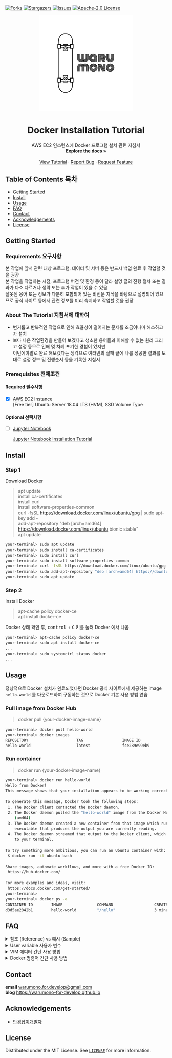 [![Forks][forks-shield]][forks-url]
[![Stargazers][stars-shield]][stars-url]
[![Issues][issues-shield]][issues-url]
[![Apache-2.0 License][license-shield]][license-url]
<!-- [![license](https://img.shields.io/github/license/:user/:repo.svg)](LICENSE) -->

<p align="center">
  <a href="https://github.com/warumono-for-develop/docker-installation-tutorial">
    <img src="https://github.com/warumono-for-develop/default/blob/master/logos/warumono-logo-492x500.png?raw=true" alt="Logo" width="292" height="300">
  </a>

  <h1 align="center">Docker Installation Tutorial</h1>

  <p align="center">
    AWS EC2 인스턴스에 Docker 프로그램 설치 관련 지침서
    <br />
    <a href="https://github.com/warumono-for-develop/docker-installation-tutorial"><strong>Explore the docs »</strong></a>
    <br />
    <br />
    <a href="https://github.com/warumono-for-develop/docker-installation-tutorial">View Tutorial</a>
    ·
    <a href="https://github.com/warumono-for-develop/docker-installation-tutorial/issues">Report Bug</a>
    ·
    <a href="https://github.com/warumono-for-develop/docker-installation-tutorial/issues">Request Feature</a>
  </p>
</p>



## Table of Contents 목차

- [Getting Started](#getting-started)
- [Install](#install)
- [Usage](#usage)
- [FAQ](#faq)
- [Contact](#contact)
- [Acknowledgements](#acknowledgements)
- [License](#license)



## Getting Started
<!--
<details> 
  <summary>Collapse</summary>
  Expanded

---
</details>
-->

### Requirements 요구사항

본 작업에 앞서 관련 대상 프로그램, 데이터 및 서버 등은 반드시 백업 완료 후 작업할 것을 권장   
본 작업을 작업하는 시점, 프로그램 버전 및 환경 등이 달라 설명 글의 진행 절차 또는 결과가 다소 다르거나 생략 또는 추가 작업이 있을 수 있음    
잘못된 용어 또는 정보가 다분히 포함되어 있는 비전문 지식을 바탕으로 설명되어 있으므로 공식 사이트 등에서 관련 정보를 미리 숙지하고 작업할 것을 권장

### About The Tutorial 지침서에 대하여

<!--  - AWS EC2 를 사용한다면, EC2 내부의 리소스 관리는 물론 [CLI](https://namu.wiki/w/CLI) 이용 등은 필수적인 작업 중 일부   -->
  - 번거롭고 반복적인 작업으로 인해 효율성이 떨어지는 문제를 조금이나마 해소하고자 설치   
  - 보다 나은 작업환경을 만들어 보겠다고 생소한 용어들과 이해할 수 없는 원리 그리고 설정 등으로 인해 몇 차례 포기한 경험이 있지만    
이번에야말로 완료 해보겠다는 생각으로 여러번의 실패 끝에 나름 성공한 결과를 토대로 설정 정보 및 진행순서 등을 기록한 지침서

### Prerequisites 전제조건

#### Required 필수사항

  - [x] [AWS](https://aws.amazon.com/ko/) EC2 Instance    
    \[Free tier\] Ubuntu Server 18.04 LTS (HVM), SSD Volume Type
  
#### Optional 선택사항

- [ ] [Jupyter Notebook](https://jupyter.org/)

  [Jupyter Notebook Installation Tutorial](https://github.com/warumono-for-develop/jupyter-notebook-installation-tutorial)



## Install

### Step 1

Download Docker

> apt update    
> install ca-certificates   
> install curl    
> install software-properties-common    
> curl -fsSL https://download.docker.com/linux/ubuntu/gpg | sudo apt-key add -    
> add-apt-repository "deb [arch=amd64] https://download.docker.com/linux/ubuntu bionic stable"    
> apt update

```sh
your-terminal> sudo apt update
your-terminal> sudo install ca-certificates
your-terminal> sudo install curl
your-terminal> sudo install software-properties-common
your-terminal> curl -fsSL https://download.docker.com/linux/ubuntu/gpg | sudo apt-key add -
your-terminal> sudo add-apt-repository "deb [arch=amd64] https://download.docker.com/linux/ubuntu bionic stable"
your-terminal> sudo apt update
```

### Step 2

Install Docker

> apt-cache policy docker-ce    
> apt install docker-ce

Docker 상태 확인 후, <kbd>control</kbd> + <kbd>C</kbd> 키를 눌러 Docker 에서 나옴

```sh
your-terminal> apt-cache policy docker-ce
your-terminal> sudo apt install docker-ce
...
your-terminal> sudo systemctrl status docker
...
```


## Usage

정상적으로 Docker 설치가 완료되었다면 Docker 공식 사이트에서 제공하는 image `hello-world` 를 다운로드하여 구동하는 것으로 Docker 기본 사용 방법 연습

### Pull image from Docker Hub

> docker pull {your-docker-image-name}

```sh
your-terminal> docker pull hello-world
your-terminal> docker images
REPOSITORY                     TAG                 IMAGE ID            CREATED             SIZE
hello-world                    latest              fce289e99eb9        14 months ago       1.84kB
```

### Run container

> docker run {your-docker-image-name}

```sh
your-terminal> docker run hello-world
Hello from Docker!
This message shows that your installation appears to be working correctly.

To generate this message, Docker took the following steps:
 1. The Docker client contacted the Docker daemon.
 2. The Docker daemon pulled the "hello-world" image from the Docker Hub.
    (amd64)
 3. The Docker daemon created a new container from that image which runs the
    executable that produces the output you are currently reading.
 4. The Docker daemon streamed that output to the Docker client, which sent it
    to your terminal.

To try something more ambitious, you can run an Ubuntu container with:
 $ docker run -it ubuntu bash

Share images, automate workflows, and more with a free Docker ID:
 https://hub.docker.com/

For more examples and ideas, visit:
 https://docs.docker.com/get-started/
your-terminal> 
your-terminal> docker ps -a
CONTAINER ID        IMAGE               COMMAND                  CREATED             STATUS                     PORTS                 NAMES
d3d5ae2842b1        hello-world         "/hello"                 3 minutes ago       Exited (0) 3 minutes ago                         sad_haibt
```



## FAQ

<details>
  <summary>참조 (Reference) vs 예시 (Sample)</summary>

본 지침서는 작성자의 기준으로 설명하다보니 모든 작업의 내용대로 복사하여 사용할 경우 의도하지 않은 과정이나 결과를 도래할 수 있기에,   
사용자 자신의 환경에 맞추거나 또는 원하는 내용대로 작업할 수 있도록 설명하기 위하여 변수 형태로 사용


### 사용자 참조 내용 영역

본 지침서에 따라 작업하는 *사용자*가 아래와 같은 영역의 내용을 참조하여 **반드시 해야하는 작업**을 나열

> mkdir {your-directory-name}   
> cd {your-directory-name}    
> ls

> {your-directory-name}

> vi {your-file-name}.sh

### 작성자 예시 내용 영역

아래와 같은 영역에 *작성자*가 `사용자 참조 내용 영역`에 따라 직접 작업한 내용을 **예시**로 설명   
`사용자 참조 내용 영역` 외로 추가 작업 내용도 포함되어 설명

```sh
> cd ~
> mkdir mydir
> ls
mydir
> cd mydir
> pwd
/home/ubuntu/mydir
> sudo vi myfile.sh
```

---
</details>

<details>
  <summary>User variable 사용자 변수</summary>

본 지침서는 작성자의 기준으로 설명하다보니 모든 작업의 내용대로 복사하여 사용할 경우 의도하지 않은 과정이나 결과를 도래할 수 있기에,   
사용자 자신의 환경에 맞추거나 또는 원하는 내용대로 작업할 수 있도록 설명하기 위하여 변수 형태로 사용


- `{variable-name}` 사용자가 직접 입력해야하는 부분. http://`{your-host-ip}`:8080 &nbsp; - - - > &nbsp; http://`123.456.789.0`:8080    
- `<variable-name>` 사용자의 어떠한 행위에 따른 제공되는 결과 부분. `<your-cert-key-name>`.pem &nbsp; - - - > &nbsp; `my_cert`.pem

---
</details>

<details> 
  <summary>VIM 에디터 간단 사용 방법</summary>

본 지침서는 Linux 계열의 OS 기준으로 설명하다보니 VIM 에디터의 vi 명령어로 파일 내용을 편집하는 경우가 빈번하여 간단하게 설명   
사용자 자신의 환경과 맞지 않을 경우에는 프로그램 설치 등으로 이에 준하는 환경에서 작업할 것을 권장


### VIM 에디터 실행

vi 명령어 이용

> vi {your-file-name}

```sh
your-terminal> vi README.md
```

이 파일명의 파일이 존재하면 해당 파일을 열어서 보여주고 (아직 읽기만 가능한 상태) "{your-file-name}" file info aaa
존재하지 않을 경우 해당 파일명과 동일한 이름을 갖는 새 파일을 열음 (아직은 저장되지않은상태 ) "{your-file-name}" [New File]
이 상태에서 i또는 a또는 o를 누르면 ex 명령 부분
내용 편집 후 <kbd>esc</kbd> 를 누르면 ex 명령 모드 전환 (아직은 저장되지 않은 상태).


#### 명령 모드

**파일 내용 읽기만 가능**한 상태    
커서의 이동, 수정, 삭제, 복사, 붙여넣기 그리고 탐색 등의 기능 수행
<kbd>i</kbd>, <kbd>a</kbd>, <kbd>o</kbd>, <kbd>I</kbd>, <kbd>A</kbd>, <kbd>O</kbd> 등의 키를 눌러서 입력 모드로 전환
입력 모드 또는 ex 명령 모드 상태에서 <kbd>esc</kbd> 키를 누르면 명령 모드로 전환

|명령어 \| 키|설명|비고|
|---:|---|---|
|<kbd>i</kbd>|현재 커서 위치부터 입력||
|<kbd>I</kbd>|현재 커서 행 맨 앞에서부터 입력|<kbd>shift</kbd> + <kbd>i</kbd>|
|<kbd>a</kbd>|현재 커서 위치 다음 칸부터 입력||
|<kbd>A</kbd>|현재 커서 행 맨 끝에서부터 입력|<kbd>shift</kbd> + <kbd>a</kbd>|
|<kbd>o</kbd>|현재 커서 다음 행에 입력||
|<kbd>O</kbd>|현재 커서 이전 행에 입력|<kbd>shfit</kbd> + <kbd>o</kbd>|
|<kbd>s</kbd>|현재 커서 위치의 한 문자를 삭제하고 입력||
|<kbd>S</kbd>|현재 커서 행을 삭제하고 입력|<kbd>shift</kbd> + <kbd>s</kbd>|

#### 입력 모드 | 편집 모드 | input mode | insert mode

**파일 내용 편집이 가능**한 상태    
명령 모드에서 입력 전환키를 누르면 에디터의 왼쪽 아래 모서리 부분에 `-- INSERT --` 로 전환되었음을 알려주고 <kbd>esc</kbd> 키를 누르면 `-- INSERT --` 가 사라지므로써 입력 모드에서 명령 모드로 전환됨
자주 사용되는 명령어는 다음 표와 같으며 대부분 화면에 입력한 키가 나타나지는 않으므로 현재 모드를 확인하며 작업

|명령어 \| 키|설명|비고|
|---:|---|---|
|<kbd>x</kbd>|현재 커서가 위치한 문자 삭제|<kbd>del</kbd>|
|<kbd>dw</kbd>|단어 삭제||
|<kbd>dd</kbd>|현재 커서가 위차한 행 삭제||
|{숫자} + <kbd>dd</kbd>|현재 커서가 위치한 행부터 숫자만큼의 행 삭제||
|<kbd>yy</kbd>|현재 커서가 위치한 행 복사||
|{숫자} + <kbd>yy</kbd>|현재 커서가 위치한 행부터 숫자만큼의 행 복사||
|<kbd>p</kbd>|복사한 내용을 현재 커서가 위치한 행 이후 행에 붙여 넣기||
|<kbd>P</kbd>|복사한 내용을 현재 커서가 위치한 행 이전 행에 붙여 넣기|<kbd>shift</kbd> + <kbd>p</kbd>|
|<kbd>u</kbd>|직전 실행한 명령 취소|undo|
|<kbd>/exp</kbd> + <kbd>enter</kbd>|'exp' 문자열을 현재 커서 위치에서 오른쪽 또는 아래 방향에서 검색||
|<kbd>n</kbd>|찾은 문자가 여러개인 경우 현재 커서 위치에서 오른쪽 또는 아래 방향으로 일치하는 다음 문자 위치로 이동||
|<kbd>N</kbd>|찾은 문자가 여러개인 경우 현재 커서 위치에서 왼쪽 또는 위 방향으로 일치하는 이전 문자 위치로 이동|<kbd>shift</kbd> + <kbd>n</kbd>|

### ex 명령 모드 | 라인 명령 모드
명령 모드 상태에서 입력하는 키가 `에디터의 왼쪽 아래 모서리 부분`에 나타나며 ex 명령어를 이용하여 **에디터 저장, 종료, 탐색, 치환 및 vi 환경 설정 등이 가능**한 상태
명령 모드에서 <kbd>:</kbd> 키 입력으로 시작

|명령어 \| 키|설명|비고|
|---:|---|---|
|<kbd>q</kbd>|편집기 종료||
|<kbd>w</kbd>|저장||
|<kbd>!</kbd>|강제실행||

```
:q
```
편집한 내용이 없는 경우, 편집기 종료   
편집한 내용이 있는 경우, 저장하지 않았다는 에러 메시지를 보여주며 편집기는 종료되지 않음


```
:q!
```
내용을 편집하였든 하지 않았든 저장하지 않고 편집기 종료


```
:wq
```
편집한 내용은 저장하고 편집기 종료


### VIM 에디터 줄 번호 보기

지정된 파일 이름으로 생성하여 명령어 한 줄 입력 후 저장하는 것만으로 설정 가능

> vi ~/.vimrc

```sh
your-terminal> vi ~/.vimrc
```

.vimrc 파일에 명령어 한 줄 입력 후 저장

> set number

```sh
set number
```
* 또한, 파일 내용 보기 명령어 `cat` 은 옵션 `-n` 을 이용하여 줄 번호 보기 가능

> cat -n {your-file-name}

```sh
your-terminal> cat -n .vimrc
     1  set number
```

### sudo | su | su -

|명령어|설명|비고|
|----|---|---|
|sudo|다른 계정의 권한만 빌림|슈퍼유저 보안권한으로 프로그램을 구동할 수 있음. 기본 값 슈퍼유저.|
|su|다른 계정으로 전환|로그아웃을 하지 않고 다른 사용자 계정으로 전환|
|su -|다른계정으로 전환|다른 사용자 계정으로 전환하고 변경된 계정의 환경변수 이용|

---
</details>

<details> 
  <summary>Docker 명령어 간단 사용 방법</summary>

[Use the Docker command line](https://docs.docker.com/engine/reference/commandline/cli/)

모든 명령어의 뒤에 `--help` 를 입력하면 해당 명령어의 사용법이 표기 됨

> docker images --help

```sh
your-terminal> docker images --help
```

#### About image

* 로컬 이미지 목록 조회

> docker images

```sh
your-terminal> docker images
```

* Docker Hub 로 부터 이미지 조회

> docker search {your-docker-image-search-keyword}

```sh
your-terminal> docker search hello
```

* Docker Hub 로 부터 이미지 다운로드

> docker pull {your-docker-image-name}:{your-docker-image-tag}

```sh
your-terminal> docker pull hello-world:latest
your-terminal> docker pull hello-world:0.1.9
```

* 로컬 이미지 삭제

> docker rmi {your-docker-image-id}

```sh
your-terminal> docker rmi 1f1b68f35fa5
```

* 로컬 이미지 전체 삭제

> docker rmi \`docker images\`

```sh
your-terminal> docker rmi \`docker images\`
```

### About container

* 로컬 컨테이너 목록 조회

> docker ps \[-a\]

|옵션|설명|형식|예시|
|---|---|---|---|
|-a|중지되었거나 구동중인 모든 컨테이너 포함||-a|

```sh
your-terminal> docker ps
your-terminal> docker ps -a
```

* 로컬 컨테이너 실행

> docker run [options] image[:TAG|@DIGEST] [COMMAND] [ARG...]

\[options\]

|옵션|설명|형식|예시|
|---|---|---|---|
|-d|detached mode. 백그라운드 모드||-d|
|-p|port. 호스트와 컨테이너의 포트를 연결 (포워딩)|호스트 포트:컨테이너 포트| -p 9090:8080 |
|-v|volume. 호스트와 컨테이너의 디렉토리를 연결 (마운트)|호스트 디렉토리 경로:컨테이너 디렉토리 경로|-v /your/dir/path:/var/www/http|
|-e|enviroment. 컨테이너 내에서 사용할 환경변수 설정|...|...|
|--name|컨테이너 이름 설정|컨테이너 이름|a-container thecontainer|
|--it|컨테이너의 표준 입력과 로컬 컴퓨터의 키보드 입력을 연결||-it|
|--rm|remove. 프로세스 종료시 컨테이너 자동 제거|컨테이너 ID|--rm 1f1b68f35fa5|
|--link|컨테이너 연결|컨테이너 이름:별칭|a-container:mycontainer|

```sh
your-terminal> docker run --rm -d -p 9090:8080 hello-api --name api
```

* 로컬 컨테이너 시작

> docker start {your-docker-container-id-or-name}

```sh
your-terminal> docker start 1f1b68f35fa5
your-terminal> docker start hello-world
```

* 로컬 컨테이너 재시작

> docker restart {your-docker-container-id-or-name}

```sh
your-terminal> docker restart 1f1b68f35fa5
your-terminal> docker restart hello-world
```

* 로컬 컨테이너 접속

> docker attach {your-docker-container-id-or-name}

```sh
your-terminal> docker attach 1f1b68f35fa5
your-terminal> docker attach hello-world
```

* 컨테이너 중지

> docker stop {your-docker-container-id-or-name}

```sh
your-terminal> docker stop 1f1b68f35fa5
your-terminal> docker stop hello-world
```

이 외, <kbd>e</kbd><kbd>x</kbd><kbd>i</kbd><kbd>t</kbd> 을 입력하거나,   
<kbd>control</kbd> + <kbd>D</kbd> 를 누르면 컨테이너 중지

<kbd>control</kbd> + <kbd>P</kbd> -----> <kbd>control</kbd> + <kbd>Q</kbd> 를 순서대로 누르면 컨테이너를 중지시키지 않고 나옴

* sudo 명령어 없이 Docker 명령어 사용할 수 있는 팁

Case 1    
현재 접속중인 사용자에게 sudo 권한 부여

```sh
your-terminal> sudo usermod -aG docker $USER
```

Case 2    
임의의 사용자에게 sudo 권한 부여

```sh
your-terminal> sudo usermod -aG docker {your-user-name}
```

---
</details>



## Contact

**email** warumono.for.develop@gmail.com    
**blog** https://warumono-for-develop.github.io

## Acknowledgements

* [안경잡이개발자](https://ndb796.tistory.com/)

## License

Distributed under the MIT License. See [`LICENSE`][license-url] for more information.

<!-- MARKDOWN LINKS & IMAGES -->

<!-- https://www.markdownguide.org/basic-syntax/#reference-style-links -->

[spring-boot-restful-api-server-template]: https://github.com/warumono-for-develop/spring-boot-restful-api-server-template "Spring Boot RESTFul API Server Template"
[docker-installation-tutorial]: https://github.com/warumono-for-develop/docker-installation-tutorial "Docker Installation Tutorial"
[docker-installation-tutorial]: https://github.com/warumono-for-develop/docker-installation-tutorial "Jenkins Installation Tutorial"
[docker-installation-tutorial]: https://github.com/warumono-for-develop/docker-installation-tutorial "Jupyter Notebook Installation Tutorial"

[contributors-shield]: https://img.shields.io/github/contributors/warumono-for-develop/docker-installation-tutorial.svg?style=flat-square
[contributors-url]: https://github.com/warumono-for-develop/docker-installation-tutorial/graphs/contributors
[forks-shield]: https://img.shields.io/github/forks/warumono-for-develop/docker-installation-tutorial.svg?style=flat-square
[forks-url]: https://github.com/warumono-for-develop/docker-installation-tutorial/network/members
[stars-shield]: https://img.shields.io/github/stars/warumono-for-develop/docker-installation-tutorial.svg?style=flat-square
[stars-url]: https://github.com/warumono-for-develop/docker-installation-tutorial/stargazers
[issues-shield]: https://img.shields.io/github/issues/warumono-for-develop/docker-installation-tutorial.svg?style=flat-square
[issues-url]: https://github.com/warumono-for-develop/docker-installation-tutorial/issues
[license-shield]: https://img.shields.io/github/license/warumono-for-develop/docker-installation-tutorial.svg?style=flat-square
[license-url]: https://github.com/warumono-for-develop/docker-installation-tutorial/blob/master/LICENSE
[product-screenshot]: images/screenshot.png
